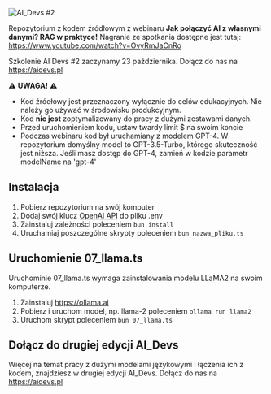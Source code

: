 ![AI_Devs #2](https://cloud.overment.com/aidevs-1694672560.png)

Repozytorium z kodem źródłowym z webinaru **Jak połączyć AI z własnymi danymi? RAG w praktyce!**
Nagranie ze spotkania dostępne jest tutaj: https://www.youtube.com/watch?v=OvyRmJaCnRo

Szkolenie AI Devs #2 zaczynamy 23 października. Dołącz do nas na https://aidevs.pl

⚠️ **UWAGA!** ⚠️
- Kod źródłowy jest przeznaczony wyłącznie do celów edukacyjnych. Nie należy go używać w środowisku produkcyjnym.
- Kod **nie jest** zoptymalizowany do pracy z dużymi zestawami danych.
- Przed uruchomieniem kodu, ustaw twardy limit $ na swoim koncie
- Podczas webinaru kod był uruchamiany z modelem GPT-4. W repozytorium domyślny model to GPT-3.5-Turbo, którego skuteczność jest niższa. Jeśli masz dostęp do GPT-4, zamień w kodzie parametr modelName na 'gpt-4'

## Instalacja

1. Pobierz repozytorium na swój komputer
2. Dodaj swój klucz [OpenAI API](https://platform.openai.com/account/api-keys) do pliku .env
3. Zainstaluj zależności poleceniem `bun install`
4. Uruchamiaj poszczególne skrypty poleceniem `bun nazwa_pliku.ts`

## Uruchomienie 07_llama.ts

Uruchominie 07_llama.ts wymaga zainstalowania modelu LLaMA2 na swoim komputerze.

1. Zainstaluj https://ollama.ai
2. Pobierz i uruchom model, np. llama-2 poleceniem `ollama run llama2`
3. Uruchom skrypt poleceniem `bun 07_llama.ts`

## Dołącz do drugiej edycji AI_Devs

Więcej na temat pracy z dużymi modelami językowymi i łączenia ich z kodem, znajdziesz w drugiej edycji AI_Devs. Dołącz do nas na https://aidevs.pl
